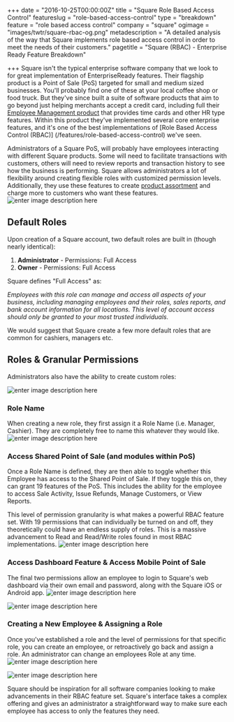 +++
date = "2016-10-25T00:00:00Z"
title = "Square Role Based Access Control"
featureslug = "role-based-access-control"
type = "breakdown"
feature = "role based access control"
company = "square"
ogimage = "images/twtr/square-rbac-og.png"
metadescription = "A detailed analysis of the way that Square implements role based access control in order to meet the needs of their customers."
pagetitle = "Square (RBAC) - Enterprise Ready Feature Breakdown"

+++
Square isn't the typical enterprise software company that we look to for great implementation of EnterpriseReady features. Their flagship product is a Point of Sale (PoS) targeted for small and medium sized businesses. You'll probably find one of these at your local coffee shop or food truck. But they've since built a suite of software products that aim to go beyond just helping merchants accept a credit card, including full their [Employee Management product](https://squareup.com/pos/employee-management) that provides time cards and other HR type features. Within this product they've implemented several core enterprise features, and it's one of the best implementations of [Role Based Access Control (RBAC)] (/features/role-based-access-control) we've seen.

Administrators of a Square PoS, will probably have employees interacting with different Square products. Some will need to facilitate transactions with customers, others will need to review reports and transaction history to see how the business is performing. Square allows administrators a lot of flexibility around creating flexible roles with customized permission levels. Additionally, they use these features to create [product assortment](/features/product-assortment) and charge more to customers who want these features.
![enter image description here](/square/images/square-pricing.png)

## Default Roles

Upon creation of a Square account, two default roles are built in (though nearly identical):

1. **Administrator** - Permissions: Full Access
1. **Owner** - Permissions: Full Access

Square defines "Full Access" as:

*Employees with this role can manage and access all aspects of your business, including managing employees and their roles, sales reports, and bank account information for all locations. This level of account access should only be granted to your most trusted individuals.*

We would suggest that Square create a few more default roles that are common for cashiers, managers etc.

## Roles & Granular Permissions
Administrators also have the ability to create custom roles:

![enter image description here](/square/images/permissions_roles.png)
### Role Name
When creating a new role, they first assign it a Role Name (i.e. Manager, Cashier). They are completely free to name this whatever they would like.
![enter image description here](/square/images/role_information.png)

### Access Shared Point of Sale (and modules within PoS)
Once a Role Name is defined, they are then able to toggle whether this Employee has access to the Shared Point of Sale. If they toggle this on, they can grant 19 features of the PoS. This includes the ability for the employee to access Sale Activity, Issue Refunds, Manage Customers, or View Reports.

This level of permission granularity is what makes a powerful RBAC feature set. With 19 permissions that can individually be turned on and off, they theoretically could have an endless supply of roles. This is a massive advancement to Read and Read/Write roles found in most RBAC implementations.
![enter image description here](/square/images/permissions.png)

### Access Dashboard Feature & Access Mobile Point of Sale
The final two permissions allow an employee to login to Square's web dashboard via their own email and password, along with the Square iOS or Android app.
![enter image description here](/square/images/access_dashboard_permission.png)

![enter image description here](/square/images/access_mobile_persmissions.png)

### Creating a New Employee & Assigning a Role
Once you've established a role and the level of permissions for that specific role, you can create an employee, or retroactively go back and assign a role. An administrator can change an employees Role at any time.
![enter image description here](/square/images/unselected_permissions.png)

![enter image description here](/square/images/selected_permissions.png)

Square should be inspiration for all software companies looking to make advancements in their RBAC feature set. Square's interface takes a complex offering and gives an administrator a straightforward way to make sure each employee has access to only the features they need.
